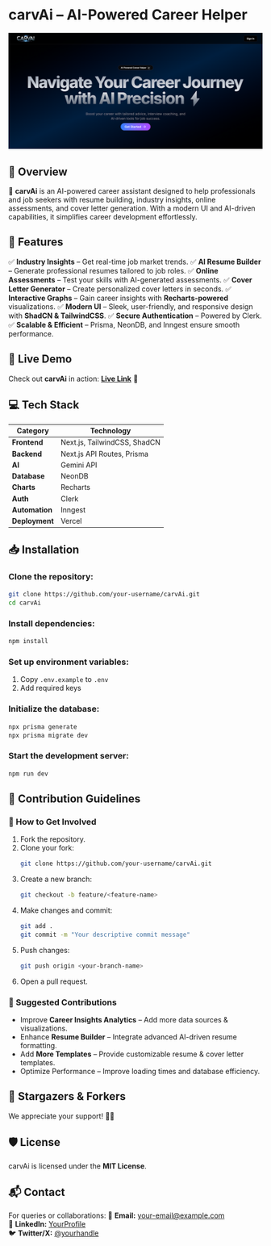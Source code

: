 # carvAi – AI-Powered Career Helper

![carvAi](public/front.png)

## 🌟 Overview
🚀 **carvAi** is an AI-powered career assistant designed to help professionals and job seekers with resume building, industry insights, online assessments, and cover letter generation. With a modern UI and AI-driven capabilities, it simplifies career development effortlessly.

## 🌟 Features
✅ **Industry Insights** – Get real-time job market trends.
✅ **AI Resume Builder** – Generate professional resumes tailored to job roles.
✅ **Online Assessments** – Test your skills with AI-generated assessments.
✅ **Cover Letter Generator** – Create personalized cover letters in seconds.
✅ **Interactive Graphs** – Gain career insights with **Recharts-powered** visualizations.
✅ **Modern UI** – Sleek, user-friendly, and responsive design with **ShadCN & TailwindCSS**.
✅ **Secure Authentication** – Powered by Clerk.
✅ **Scalable & Efficient** – Prisma, NeonDB, and Inngest ensure smooth performance.

## 🔗 Live Demo
Check out **carvAi** in action: **[Live Link](your-live-link-here)** 🚀

## 💻 Tech Stack
| Category       | Technology                     |
|---------------|--------------------------------|
| **Frontend**  | Next.js, TailwindCSS, ShadCN   |
| **Backend**   | Next.js API Routes, Prisma     |
| **AI**        | Gemini API                     |
| **Database**  | NeonDB                          |
| **Charts**    | Recharts                        |
| **Auth**      | Clerk                           |
| **Automation**| Inngest                         |
| **Deployment**| Vercel                          |

## 📥 Installation
### Clone the repository:
```bash
git clone https://github.com/your-username/carvAi.git
cd carvAi
```
### Install dependencies:
```bash
npm install
```
### Set up environment variables:
1. Copy `.env.example` to `.env`
2. Add required keys

### Initialize the database:
```bash
npx prisma generate
npx prisma migrate dev
```
### Start the development server:
```bash
npm run dev
```

## 🤝 Contribution Guidelines
### 🌱 How to Get Involved
1. Fork the repository.
2. Clone your fork:
   ```bash
   git clone https://github.com/your-username/carvAi.git
   ```
3. Create a new branch:
   ```bash
   git checkout -b feature/<feature-name>
   ```
4. Make changes and commit:
   ```bash
   git add .
   git commit -m "Your descriptive commit message"
   ```
5. Push changes:
   ```bash
   git push origin <your-branch-name>
   ```
6. Open a pull request.

### 📌 Suggested Contributions
- Improve **Career Insights Analytics** – Add more data sources & visualizations.
- Enhance **Resume Builder** – Integrate advanced AI-driven resume formatting.
- Add **More Templates** – Provide customizable resume & cover letter templates.
- Optimize Performance – Improve loading times and database efficiency.

## 🌟 Stargazers & Forkers
We appreciate your support! 🌟🍴

## 🛡 License
carvAi is licensed under the **MIT License**.

## 📬 Contact
For queries or collaborations:
📧 **Email:** your-email@example.com  
💼 **LinkedIn:** [YourProfile](https://linkedin.com/in/yourprofile)  
🐦 **Twitter/X:** [@yourhandle](https://twitter.com/yourhandle)
